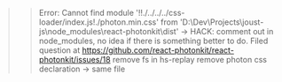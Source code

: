 >> Error: Cannot find module '!!./../../../css-loader/index.js!./photon.min.css' from 'D:\Dev\Projects\joust-js\node_modules\react-photonkit\dist'
	-> HACK: comment out in node_modules, no idea if there is something better to do. Filed question at https://github.com/react-photonkit/react-photonkit/issues/18
remove fs in hs-replay
remove photon css declaration
	-> same file